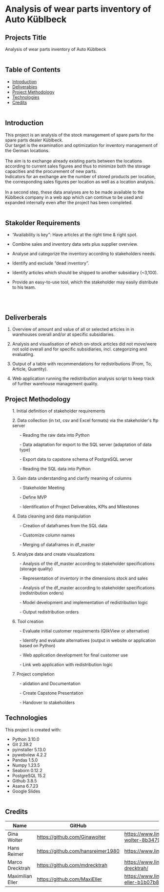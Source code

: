 # Analysis of wear parts inventory of Auto Küblbeck


## Projects Title 
Analysis of wear parts inventory of Auto Küblbeck
<br></br>

## Table of Contents
* [Introduction](#introduction)
* [Deliverables](#deliverberals)
* [Project Methodology](#project-methodology)
* [Technologies](#technologies)
* [Credits](#credits)
<br></br>

## Introduction
This project is an analysis of the stock management of spare parts for the spare parts dealer Küblbeck.<br> 
Our target is the examination and optimization for inventory management of the German locations. 
<br></br>
The aim is to exchange already existing parts between the locations according to current sales figures and thus to minimize both the storage capacities and the procurement of new parts. <br> 
Indicators for an exchange are the number of stored products per location, the corresponding sales figures per location as well as a location analysis.
<br></br>
In a second step, these data analyses are to be made available to the Küblbeck company in a web app which can continue to be used and expanded internally even after the project has been completed.
<br></br>


## Stakolder Requirements

- “Availability is key": Have articles at the right time & right spot.

- Combine sales and inventory data sets plus supplier overview.

- Analyse and categorize the inventory according to stakeholders needs.

- Identify and exclude “dead inventory”.

- Identify articles which should be shipped to another subsidiary (~3,100).

- Provide an easy-to-use tool, which the stakeholder may easily distribute to his team.

<br></br>

## Deliverberals

1. Overview of amount and value of all or selected articles in in warehouses overall and/or at specific subsidiaries.


2. Analysis and visualisation of which on-stock articles did not move/were not sold overall and for specific subsidiaries, incl. categorizing and evaluating. 


3. Output of a table with recommendations for redistributions (From, To, Article, Quantity).

4. Web application running the redistribution analysis script to keep track of further warehouse management quality.



## Project Methodology

<ol>1. Initial definition of stakeholder requirements</ol>
<ol>2. Data collection (in txt, csv and Excel formats) via the stakeholder's ftp server
<ul>- Reading the raw data into Python</ul>
<ul>- Data adaptation for export to the SQL server (adaptation of data type)</ul>
<ul>- Export data to capstone schema of PostgreSQL server</ul>
<ul>- Reading the SQL data into Python</ul></ol>
<ol>3. Gain data understanding and clarify meaning of columns
<ul>- Stakeholder Meeting</ul>
<ul>- Define MVP</ul>
<ul>- Identification of Project Deliverables, KPIs and Milestones</ul></ol>
<ol>4. Data cleaning and data manipulation
<ul>- Creation of dataframes from the SQL data</ul>
<ul>- Customize column names</ul>
<ul>- Merging of dataframes in df_master</ul></ol>
<ol>5. Analyze data and create visualizations
<ul>- Analysis of the df_master according to stakeholder specifications (storage quality)</ul>
<ul>- Representation of inventory in the dimensions stock and sales</ul>
<ul>- Analysis of the df_master according to stakeholder specifications (redistribution orders)</ul>
<ul>- Model development and implementation of redistribution logic</ul>
<ul>- Output redistribution orders</ul></ol>
<ol>6. Tool creation
<ul>- Evaluate initial customer requirements (QlikView or alternative)</ul>
<ul>- Identify and evaluate alternatives (output in website or application based on Python)</ul>
<ul>- Web application development for final customer use</ul>
<ul>- Link web application with redistribution logic</ul></ol>
<ol>7. Project completion
<ul>- alidation and Documentation</ul>
<ul>- Create Capstone Presentation</ul>
<ul>- Handover to stakeholders</ul></ol>

## Technologies
This project is created with:
- Python 3.10.0
- Git 2.39.2
- pyinstaller 5.13.0 
- pywebview 4.2.2
- Pandas 1.5.0
- Numpy 1.23.5
- Seaborn 0.12.2
- PostgreSQL 15.2
- Github 3.8.5
- Asana 6.7.23
- Google Slides
<br></br>
## Credits

| Name | GitHub | LinkedIn | Talent App |
|------|--------|----------|------------| 
|Gina Wolter | https://github.com/Ginawolter | https://www.linkedin.com/in/gina-wolter-8b3479205/ | 
|Hans Reimer | https://github.com/hansreimer1980 | https://www.linkedin.com/in/hansreimer/ | https://talents.neuefische.de/profile/163d8663-b7fe-4b88-be73-075ed6669b93
|Marco Drecktrah | https://github.com/mdrecktrah | https://www.linkedin.com/in/marco-drecktrah/ | https://talents.neuefische.de/profile/e72e6a8d-9889-4916-a018-8f13fb7686eb
|Maximilian Eller | https://github.com/MaxiEller | https://www.linkedin.com/in/maximilian-eller-b1b07b87 | https://talents.neuefische.de/profile/8dc3190e-a271-4718-bd1a-21ef7b785fbc
<br></br>
